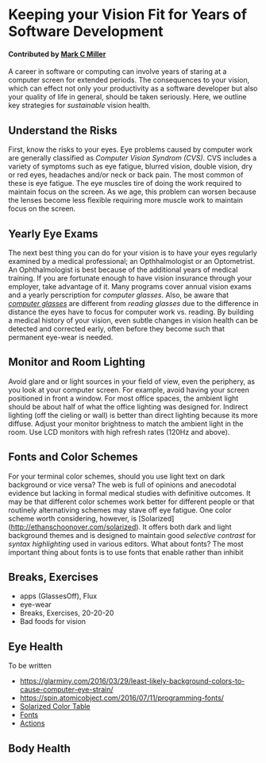 # Keeping your Vision Fit for Years of Software Development

#### Contributed by [Mark C Miller](@markcmiller86)

A career in software or computing can involve years of staring at a computer screen for extended periods.
The consequences to your vision, which can effect not only your productivity as a software developer but
also your quality of life in general, should be taken seriously. Here, we outline key strategies for
_sustainable_ vision health. 

## Understand the Risks
First, know the risks to your eyes. Eye problems caused by computer work are generally
classified as _Computer Vision Syndrom (CVS)_. CVS includes a variety of symptoms such as eye fatigue,
blurred vision, double vision, dry or red eyes, headaches and/or neck or back pain. The most common of
these is eye fatigue. The eye muscles tire of doing the work required to maintain focus on the screen. As we age,
this problem can worsen because the lenses become less flexible requiring more muscle work to maintain focus on
the screen.

## Yearly Eye Exams
The next best thing you can do for your vision is to have your eyes regularly examined by a medical
professional; an Opthhalmologist or an Optometrist. An Ophthalmologist is best because of the additional years of
medical training. If you are fortunate enough to have vision insurance through your employer, take advantage of it.
Many programs cover annual vision exams and a yearly perscription for _computer glasses_. Also, be aware that
[_computer glasses_](http://lifehacker.com/5980509/do-computer-glasses-really-work)
are different from _reading glasses_ due to the difference in distance the eyes have to focus for computer work vs. reading.
By building a medical history of your vision, even subtle changes in vision health can be detected and corrected
early, often before they become such that permanent eye-wear is needed.

## Monitor and Room Lighting
Avoid glare and or light sources in your field of view, even the periphery, as you look at your computer screen. For
example, avoid having your screen positioned in front a window. For most office spaces, the ambient light should be
about half of what the office lighting was designed for. Indirect lighting (off the cieling or wall) is better than
direct lighting because its more diffuse. Adjust your monitor brightness to match the ambient
light in the room. Use LCD monitors with high refresh rates (120Hz and above).

## Fonts and Color Schemes
For your terminal color schemes, should you use light text on dark background or vice versa? The web is full of opinions
and anecodotal evidence but lacking in formal medical studies with definitive outcomes. It may be that different color
schemes work better for different people or that routinely alternativing schemes may stave off eye fatigue.
One color scheme worth considering, however, is [Solarized] (http://ethanschoonover.com/solarized). It offers both dark and light background themes and is designed to maintain good _selective contrast_ for _syntax highlighting_ used in various editors.
What about fonts? The most important thing about fonts is to use fonts that enable rather than inhibit




## Breaks, Exercises 

- apps (GlassesOff), Flux
- eye-wear
- Breaks, Exercises, 20-20-20
- Bad foods for vision

## Eye Health
To be written
 - https://glarminy.com/2016/03/29/least-likely-background-colors-to-cause-computer-eye-strain/
 - https://spin.atomicobject.com/2016/07/11/programming-fonts/
 - [Solarized Color Table](http://ethanschoonover.com/solarized)
 - [Fonts](https://essilorusa.com/content/essilor-usa/en/newsroom/news/be_careful_coloran.html)
 - [Actions](http://www.allaboutvision.com/cvs/irritated.htm)
 
## Body Health


<!--- 
Categories: reliability
Topics: testing
Tags: reliability, reproducibility, robustness, ATPESC, HPC
Level: 2
Prerequisites: WhatIsCseSwTesting.md, HowToImproveTestingForCseSw.md, WhatIsOnlineLearning.md
Aggregate: Base: SwTestingTutorials.md
Aggregate: Section2
--->
